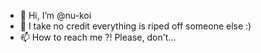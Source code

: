 - 👋 Hi, I’m @nu-koi
- 👀 I take no credit everything is riped off someone else :)
- 📫 How to reach me ?! Please, don't...


<!---
nu-koi/nu-koi is a ✨ special ✨ repository because its `README.md` (this file) appears on your GitHub profile.
You can click the Preview link to take a look at your changes.
--->
